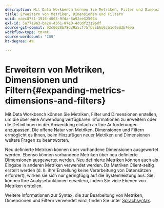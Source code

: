 ```yaml
---
description: Mit Data Workbench können Sie Metriken, Filter und Dimensionen erstellen, um die über eine Anwendung verfügbaren Informationen zu erweitern oder die Definitionen in der Anwendung einfach an Ihre Anforderungen anzupassen. Die offene Natur von Metriken, Dimensionen und Filtern ermöglicht es Ihnen, beim Hinzufügen neuer Metriken und Dimensionen weitere Fragen zu beantworten.
title: Erweitern von Metriken, Dimensionen und Filtern
uuid: eaec0731-1916-4063-9fda-3a92ee325024
exl-id: 5a7719a3-ba2e-4361-87e0-4d0df23196df
source-git-commit: 92c0628b78d39a5cf75fb5cb6b63b1c95d3b7eea
workflow-type: tm+mt
source-wordcount: '209'
ht-degree: 4%

---
```


# Erweitern von Metriken, Dimensionen und Filtern{#expanding-metrics-dimensions-and-filters}

Mit Data Workbench können Sie Metriken, Filter und Dimensionen erstellen, um die über eine Anwendung verfügbaren Informationen zu erweitern oder die Definitionen in der Anwendung einfach an Ihre Anforderungen anzupassen. Die offene Natur von Metriken, Dimensionen und Filtern ermöglicht es Ihnen, beim Hinzufügen neuer Metriken und Dimensionen weitere Fragen zu beantworten.

Neu definierte Metriken können über vorhandene Dimensionen ausgewertet werden. Ebenso können vorhandene Metriken über neu definierte Dimensionen ausgewertet werden. Neu definierte Metriken können auch als Eingabe in anderen Metriken verwendet werden. Da Metriken Client-seitig erstellt werden (d. h. ihre Erstellung keine Verarbeitung von Datensätzen erfordert), wirken sie sich nur geringfügig auf die Systemleistung aus. Sie können Ihre Analysefunktionen erweitern, indem Sie viele Ebenen von Metriken erstellen.

Weitere Informationen zur Syntax, die zur Bearbeitung von Metriken, Dimensionen und Filtern verwendet wird, finden Sie unter [Sprachsyntax](https://docs.adobe.com/content/help/en/data-workbench/using/client/qry-lang-syntx/c-qry-lang-syntx.html).
